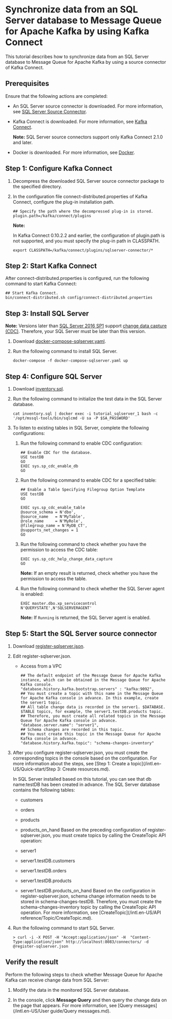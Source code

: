# Synchronize data from an SQL Server database to Message Queue for Apache Kafka by using Kafka Connect

This tutorial describes how to synchronize data from an SQL Server database to Message Queue for Apache Kafka by using a source connector of Kafka Connect.

## Prerequisites

Ensure that the following actions are completed:

-   An SQL Server source connector is downloaded. For more information, see [SQL Server Source Connector](https://repo1.maven.org/maven2/io/debezium/debezium-connector-sqlserver/).
-   Kafka Connect is downloaded. For more information, see [Kafka Connect](http://kafka.apache.org/downloads#2.1.0).

    **Note:** SQL Server source connectors support only Kafka Connect 2.1.0 and later.

-   Docker is downloaded. For more information, see [Docker](https://www.docker.com/products/docker-desktop).

## Step 1: Configure Kafka Connect

1.  Decompress the downloaded SQL Server source connector package to the specified directory.

2.  In the configuration file connect-distributed.properties of Kafka Connect, configure the plug-in installation path.

    ```
    ## Specify the path where the decompressed plug-in is stored.
    plugin.path=/kafka/connect/plugins
    ```

    **Note:**

    In Kafka Connect 0.10.2.2 and earlier, the configuration of plugin.path is not supported, and you must specify the plug-in path in CLASSPATH.

    ```
    export CLASSPATH=/kafka/connect/plugins/sqlserver-connector/*
    ```


## Step 2: Start Kafka Connect

After connect-distributed.properties is configured, run the following command to start Kafka Connect:

```
## Start Kafka Connect.
bin/connect-distributed.sh config/connect-distributed.properties
```

## Step 3: Install SQL Server

**Note:** Versions later than [SQL Server 2016 SP1](https://blogs.msdn.microsoft.com/sqlreleaseservices/sql-server-2016-service-pack-1-sp1-released/) support [change data capture \(CDC\)](https://docs.microsoft.com/en-us/sql/relational-databases/track-changes/about-change-data-capture-sql-server?view=sql-server-2017). Therefore, your SQL Server must be later than this version.

1.  Download [docker-compose-sqlserver.yaml](https://github.com/AliwareMQ/aliware-kafka-demos/blob/master/kafka-connect-demo/SqlserverSourceConnector/docker-compose-sqlserver.yaml).

2.  Run the following command to install SQL Server.

    ```
    docker-compose -f docker-compose-sqlserver.yaml up
    ```


## Step 4: Configure SQL Server

1.  Download [inventory.sql](https://github.com/AliwareMQ/aliware-kafka-demos/blob/master/kafka-connect-demo/SqlserverSourceConnector/inventory.sql).

2.  Run the following command to initialize the test data in the SQL Server database.

    ```
    cat inventory.sql | docker exec -i tutorial_sqlserver_1 bash -c '/opt/mssql-tools/bin/sqlcmd -U sa -P $SA_PASSWORD'
    ```

3.  To listen to existing tables in SQL Server, complete the following configurations:

    1.  Run the following command to enable CDC configuration:

        ```
        ## Enable CDC for the database.
        USE testDB
        GO
        EXEC sys.sp_cdc_enable_db
        GO
        ```

    2.  Run the following command to enable CDC for a specified table:

        ```
        ## Enable a Table Specifying Filegroup Option Template
        USE testDB
        GO
        
        EXEC sys.sp_cdc_enable_table
        @source_schema = N'dbo',
        @source_name   = N'MyTable',
        @role_name     = N'MyRole',
        @filegroup_name = N'MyDB_CT',
        @supports_net_changes = 1
        GO
        ```

    3.  Run the following command to check whether you have the permission to access the CDC table:

        ```
        EXEC sys.sp_cdc_help_change_data_capture
        GO
        ```

        **Note:** If an empty result is returned, check whether you have the permission to access the table.

    4.  Run the following command to check whether the SQL Server agent is enabled:

        ```
        EXEC master.dbo.xp_servicecontrol N'QUERYSTATE',N'SQLSERVERAGENT'
        ```

        **Note:** If `Running` is returned, the SQL Server agent is enabled.


## Step 5: Start the SQL Server source connector

1.  Download [register-sqlserver.json](https://github.com/AliwareMQ/aliware-kafka-demos/blob/master/kafka-connect-demo/SqlserverSourceConnector/register-sqlserver.json).

2.  Edit register-sqlserver.json.

    -   Access from a VPC

        ```
        ## The default endpoint of the Message Queue for Apache Kafka instance, which can be obtained in the Message Queue for Apache Kafka console.
        "database.history.kafka.bootstrap.servers" : "kafka:9092",
        ## You must create a topic with this name in the Message Queue for Apache Kafka console in advance. In this example, create the server1 topic.
        ## All table change data is recorded in the server1. $DATABASE. $TABLE topics, for example, the server1.testDB.products topic.
        ## Therefore, you must create all related topics in the Message Queue for Apache Kafka console in advance.
        "database.server.name": "server1",
        ## Schema changes are recorded in this topic.
        ## You must create this topic in the Message Queue for Apache Kafka console in advance.
        "database.history.kafka.topic": "schema-changes-inventory"
        ```

3.  After you configure register-sqlserver.json, you must create the corresponding topics in the console based on the configuration. For more information about the steps, see [Step 1: Create a topic](/intl.en-US/Quick-start/Step 3: Create resources.md).

    In SQL Server installed based on this tutorial, you can see that db name:testDB has been created in advance. The SQL Server database contains the following tables:

    -   customers
    -   orders
    -   products
    -   products\_on\_hand
    Based on the preceding configuration of register-sqlserver.json, you must create topics by calling the CreateTopic API operation:

    -   server1
    -   server1.testDB.customers
    -   server1.testDB.orders
    -   server1.testDB.products
    -   server1.testDB.products\_on\_hand
    Based on the configuration in register-sqlserver.json, schema change information needs to be stored in schema-changes-testDB. Therefore, you must create the schema-changes-inventory topic by calling the CreateTopic API operation. For more information, see [CreateTopic](/intl.en-US/API reference/Topic/CreateTopic.md).

4.  Run the following command to start SQL Server.

    ```
    > curl -i -X POST -H "Accept:application/json" -H  "Content-Type:application/json" http://localhost:8083/connectors/ -d @register-sqlserver.json
    ```


## Verify the result

Perform the following steps to check whether Message Queue for Apache Kafka can receive change data from SQL Server:

1.  Modify the data in the monitored SQL Server database.

2.  In the console, click **Message Query** and then query the change data on the page that appears. For more information, see [Query messages](/intl.en-US/User guide/Query messages.md).


